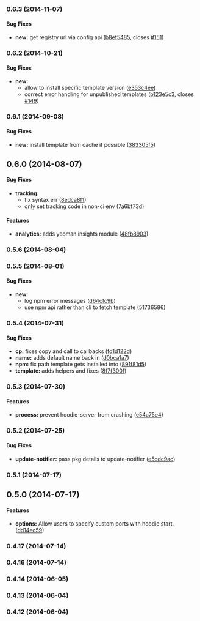 <a name="0.6.3"></a>
### 0.6.3 (2014-11-07)


#### Bug Fixes

* **new:** get registry url via config api ([b8ef5485](https://github.com/hoodiehq/hoodie-cli/commit/b8ef54858a646329461f1380c1d0e690890451c6), closes [#151](https://github.com/hoodiehq/hoodie-cli/issues/151))


<a name="0.6.2"></a>
### 0.6.2 (2014-10-21)


#### Bug Fixes

* **new:**
  * allow to install specific template version ([e353c4ee](https://github.com/hoodiehq/hoodie-cli/commit/e353c4eecbe856ca578373b8026041b9f7338a7f))
  * correct error handling for unpublished templates ([b123e5c3](https://github.com/hoodiehq/hoodie-cli/commit/b123e5c3c99ed041f43510f9f03eec97b1603800), closes [#149](https://github.com/hoodiehq/hoodie-cli/issues/149))


<a name="0.6.1"></a>
### 0.6.1 (2014-09-08)


#### Bug Fixes

* **new:** install template from cache if possible ([383305f5](https://github.com/hoodiehq/hoodie-cli/commit/383305f54c7162b0ce65b3ca5ed3b0194860be97))


<a name="0.6.0"></a>
## 0.6.0 (2014-08-07)


#### Bug Fixes

* **tracking:**
  * fix syntax err ([8edca8f1](https://github.com/hoodiehq/hoodie-cli/commit/8edca8f1c8cc81447a99b0ec410ac12267f3fc5b))
  * only set tracking code in non-ci env ([7a6bf73d](https://github.com/hoodiehq/hoodie-cli/commit/7a6bf73d85bc76e7e01b49437a220481eb84d559))


#### Features

* **analytics:** adds yeoman insights module ([48fb8903](https://github.com/hoodiehq/hoodie-cli/commit/48fb8903f0f6731fc994657dd2c0e3b73eb05134))


<a name="0.5.6"></a>
### 0.5.6 (2014-08-04)


<a name="0.5.5"></a>
### 0.5.5 (2014-08-01)


#### Bug Fixes

* **new:**
  * log npm error messages ([d64cfc9b](https://github.com/hoodiehq/hoodie-cli/commit/d64cfc9b49530a4cf173197e89a7d5abffa13da8))
  * use npm api rather than cli to fetch template ([51736586](https://github.com/hoodiehq/hoodie-cli/commit/51736586ed6127ddd1dd3331184f9593e5ea27b5))


<a name="0.5.4"></a>
### 0.5.4 (2014-07-31)


#### Bug Fixes

* **cp:** fixes copy and call to callbacks ([fd1d122d](https://github.com/hoodiehq/hoodie-cli/commit/fd1d122d033a94fbdf2e8ea228dd5b5b9af4f1e4))
* **name:** adds default name back in ([d0bca1a7](https://github.com/hoodiehq/hoodie-cli/commit/d0bca1a7848e72e241ae6e0083f8610bf9fd458b))
* **npm:** fix path template gets installed into ([891f81d5](https://github.com/hoodiehq/hoodie-cli/commit/891f81d53f7735e4621f4c59986c6c346753eb95))
* **template:** adds helpers and fixes ([8f7f300f](https://github.com/hoodiehq/hoodie-cli/commit/8f7f300f1f6c962a0c1fbf04ef18ec027cd2dd96))


<a name="0.5.3"></a>
### 0.5.3 (2014-07-30)


#### Features

* **process:** prevent hoodie-server from crashing ([e54a75e4](https://github.com/hoodiehq/hoodie-cli/commit/e54a75e4edc1cf8af29713528089deffcd0fc5af))


<a name="0.5.2"></a>
### 0.5.2 (2014-07-25)


#### Bug Fixes

* **update-notifier:** pass pkg details to update-notifier ([e5cdc9ac](https://github.com/hoodiehq/hoodie-cli/commit/e5cdc9ac00b1648c252df678d00e533c4cfe328d))


<a name="0.5.1"></a>
### 0.5.1 (2014-07-17)


<a name="0.5.0"></a>
## 0.5.0 (2014-07-17)


#### Features

* **options:** Allow users to specify custom ports with hoodie start. ([dd14ec59](https://github.com/hoodiehq/hoodie-cli/commit/dd14ec597722f45e41015574eec993a6d2bdcbe6))


<a name="0.4.17"></a>
### 0.4.17 (2014-07-14)


<a name="0.4.16"></a>
### 0.4.16 (2014-07-14)


<a name="0.4.14"></a>
### 0.4.14 (2014-06-05)


<a name="0.4.13"></a>
### 0.4.13 (2014-06-04)


<a name="0.4.12"></a>
### 0.4.12 (2014-06-04)


